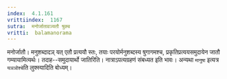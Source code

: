 ```yaml
---
index:  4.1.161
vrittiindex:  1167
sutra:  मनोर्जातावञ्यतौ षुक्च
vritti:  balamanorama 
---
```


मनोर्जातौ। मनुशब्दादञ् यत् एतौ प्रत्ययौ स्तः, तयाः परयोर्मनुशब्दस्य षुगागमश्च, प्रकृतिप्रत्ययसमुदायेन जातौ गम्यायामित्यर्थः। तदाह--समुदायार्थो जातिरिति। नात्राऽपत्यग्रहणं संबध्यत इति भावः। अन्यथा `मानुषा` इत्यत्र `यञञोश्चे`ति लुक्स्यादिति बोध्यम्। 

